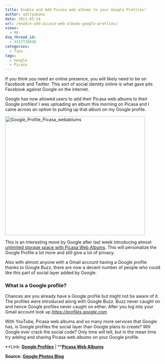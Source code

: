 ```yaml
---
title: Enable and Add Picasa web albums to your Google Profiles!
author: adityakane
date: 2011-03-14
url: /enable-add-picasa-web-albums-google-profiles/
views:
  - 98
dsq_thread_id:
  - 3117728038
categories:
  - Tips
tags:
  - Google
  - Picasa
---
```

If you think you need an online presence, you will likely need to be on Facebook and Twitter. This sort of social identity online is what gave pits Facebook against Google on the internet.

Google has now allowed users to add their Picasa web albums to their Google profiles! I was uploading an album this morning on Picasa and I came across an option to putting up that album on my Google profile.

[<img style="background-image: none; padding-left: 0px; padding-right: 0px; display: inline; padding-top: 0px; border: 0px;" title="Google_Profile_Picasa_webablums" src="http://cdn.devilsworkshop.org/files/2011/03/Google_Profile_Picasa_webablums_thumb.png" border="0" alt="Google_Profile_Picasa_webablums" width="454" height="385" />][1]

This is an interesting move by Google after last week introducing almost [unlimited storage space with Picasa Web Albums][2]. This will personalize the Google Profile a lot more and still give a lot of privacy.

Also with almost anyone with a Gmail account having a Google profile thanks to Google Buzz, there are now a decent number of people who could like this part of social layer added by Google.

### What is a Google profile?

Chances are you already have a Google profile but might not be aware of it. The profiles were introduced along with Google Buzz. Buzz never caught on and hence Google profiles never caught on either. After you log into your Gmail account look up <a href="https://profiles.google.com" onclick="_gaq.push(['_trackEvent', 'outbound-article', 'https://profiles.google.com', 'https://profiles.google.com']);" title="https://profiles.google.com"><em>https://profiles.google.com</em></a>

With YouTube, Picasa web albums and so many more services that Google has, is Google profiles the social layer than Google plans to create? Will Google ever crack the social code? Only time will tell, but in the mean time try adding and sharing Picasa web albums on your Google profile.

**Link: **<a href="https://profiles.google.com" onclick="_gaq.push(['_trackEvent', 'outbound-article', 'https://profiles.google.com', 'Google Profiles']);" target="_blank"><strong>Google Profiles</strong></a>** | **<a href="https://picasaweb.google.com" onclick="_gaq.push(['_trackEvent', 'outbound-article', 'https://picasaweb.google.com', 'Picasa Web Albums']);" target="_blank"><strong>Picasa Web Albums</strong></a>

**Source:** <a href="http://googlephotos.blogspot.com/2011/03/more-picturesque-google-profile.html" onclick="_gaq.push(['_trackEvent', 'outbound-article', 'http://googlephotos.blogspot.com/2011/03/more-picturesque-google-profile.html', 'Google Photos Blog']);" target="_blank"><strong>Google Photos Blog</strong></a>

 [1]: http://cdn.devilsworkshop.org/files/2011/03/Google_Profile_Picasa_webablums.png
 [2]: http://devilsworkshop.org/free-unlimited-storage-space-picasa-web-albums/
